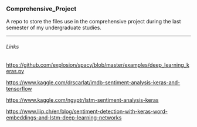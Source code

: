 ### Comprehensive_Project
A repo to store the files use in the comprehensive project during the last semester of my undergraduate studies. 

---
###### Links
https://github.com/explosion/spacy/blob/master/examples/deep_learning_keras.py

https://www.kaggle.com/drscarlat/imdb-sentiment-analysis-keras-and-tensorflow

https://www.kaggle.com/ngyptr/lstm-sentiment-analysis-keras

https://www.liip.ch/en/blog/sentiment-detection-with-keras-word-embeddings-and-lstm-deep-learning-networks
